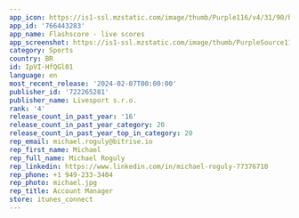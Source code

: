 ```yaml
---
app_icon: https://is1-ssl.mzstatic.com/image/thumb/Purple116/v4/31/90/bc/3190bc98-0d8b-1322-dff9-6f7689abbdae/AppIcon-0-0-1x_U007emarketing-0-10-0-85-220.png/1024x1024bb.png
app_id: '766443283'
app_name: Flashscore - live scores
app_screenshot: https://is1-ssl.mzstatic.com/image/thumb/PurpleSource116/v4/b8/cc/84/b8cc84dd-05fe-b3f8-6a0c-8f06333e1adb/36dde87e-8e3d-4ced-8956-225325310b1c_1.png/1284x2778bb.png
category: Sports
country: BR
id: IpVI-HfQGl01
language: en
most_recent_release: '2024-02-07T00:00:00'
publisher_id: '722265281'
publisher_name: Livesport s.r.o.
rank: '4'
release_count_in_past_year: '16'
release_count_in_past_year_category: 20
release_count_in_past_year_top_in_category: 20
rep_email: michael.roguly@bitrise.io
rep_first_name: Michael
rep_full_name: Michael Roguly
rep_linkedin: https://www.linkedin.com/in/michael-roguly-77376710
rep_phone: +1 949-233-3404
rep_photo: michael.jpg
rep_title: Account Manager
store: itunes_connect
---
```

